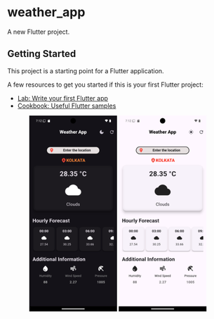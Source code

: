 # weather_app

A new Flutter project.

## Getting Started

This project is a starting point for a Flutter application.

A few resources to get you started if this is your first Flutter project:

- [Lab: Write your first Flutter app](https://docs.flutter.dev/get-started/codelab)
- [Cookbook: Useful Flutter samples](https://docs.flutter.dev/cookbook)

<p align="center">
  <img src="assets/darkmode.png" alt="Image 1" width="200" />
  <img src="assets/lightmode.png" alt="Image 2" width="200" />
</p>

